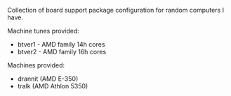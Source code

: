 Collection of board support package configuration for random computers I have.

Machine tunes provided:

 * btver1 - AMD family 14h cores
 * btver2 - AMD family 16h cores

Machines provided:

 * drannit (AMD E-350)
 * tralk (AMD Athlon 5350)
